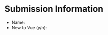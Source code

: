 # Submission Information

<!--
If you are new to Go we will take that into consideration during the review process
-->

- Name:
- New to Vue (y/n):
